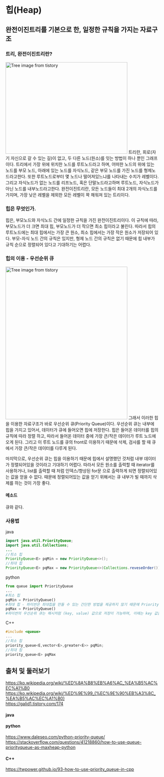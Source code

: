 # 힙(Heap)
## 완전이진트리를 기본으로 한, 일정한 규칙을 가지는 자료구조
### 트리, 완전이진트리란?
<img src = "https://img1.daumcdn.net/thumb/R800x0/?scode=mtistory2&fname=https%3A%2F%2Ft1.daumcdn.net%2Fcfile%2Ftistory%2F9975E4375BDD3BFF3A" alt = "Tree image from tistory" height = "300" width = "400" />  
트리란, 회로(자기 자신으로 갈 수 있는 길)이 없고, 두 다른 노드(원소)를 잇는 방법이 하나 뿐인 그래프이다. 트리에서 가장 위에 위치한 노드를 루트노드라고 하며, 어떠한 노드의 위에 있는 노드를 부모 노드, 아래에 있는 노드를 자식노드, 같은 부모 노드를 가진 노드를 형제노드라고한다. 또한 루트노드로부터 몇 노드나 떨어져있느냐를 나타내는 수치가 레벨이다. 그리고 자식노드가 없는 노드를 리프노드, 혹은 단말노드라고하며 루트노드, 자식노드가 아닌 노드를 내부노드라고한다.  
완전이진트리란, 모든 노드들이 최대 2개의 자식노드를 가지며, 가장 낮은 레벨을 제외한 모든 레벨이 꽉 채워져 있는 트리이다.  

### 힙은 무엇인가.
힙은, 부모노드와 자식노드 간에 일정한 규칙을 가진 완전이진트리이다. 이 규칙에 따라, 부모노드가 더 크면 최대 힙, 부모노드가 더 작으면 최소 힙이라고 불린다. 따라서 힙의 루트노드에는 최대 힙에서는 가장 큰 원소, 최소 힙에서는 가장 작은 원소가 저장되어 있다. 부모-자식 노드 간의 규칙은 있지만, 형제 노드 간의 규칙은 없기 때문에 힙 내부가 규칙 순으로 정렬되어 있다고 기대하기는 어렵다.  

### 힙의 이용 - 우선순위 큐
<img src = "https://upload.wikimedia.org/wikipedia/commons/3/38/Max-Heap.svg" alt = "Tree image from tistory" height = "500" width = "400" />  
그래서 이러한 힙을 이용한 자료구조가 바로 우선순위 큐(Priority Queue)이다. 우선순위 큐는 내부에 힙을 가지고 있어서, 데이터가 큐에 들어오면 힙에 저장한다. 힙은 들어온 데이터를 힙의 규칙에 따라 정렬 하고, 따라서 들어온 데이터 중에 가장 큰/작은 데이터가 루트 노드에 오게 된다. 그리고 이 루트 노드를 큐의 front로 이용하기 때문에 삭제, 검사를 할 때 큐에서 가장 큰/작은 데이터를 다루게 된다.

마지막으로, 우선순위 큐는 힙을 이용하기 때문에 힙에서 설명했던 것처럼 내부 데이터가 정렬되어있을 것이라고 기대하기 어렵다. 따라서 모든 원소를 출력할 때 iterator를 사용하거나, list를 출력할 때 처럼 인덱스/향상된 for문 으로 출력하게 되면 정렬되어있는 값을 얻을 수 없다. 때문에 정렬되어있는 값을 얻기 위해서는 큐 내부가 빌 때까지 삭제를 하는 것이 가장 좋다.

#### 메소드
큐와 같다.

### 사용법
java  
```java
import java.util.PriorityQueue;
import java.util.Collections;
...
//최소 힙
PriorityQueue<E> pqMin = new PriorityQueue<>();
//최대 힙
PriorityQueue<E> pqMax = new PriorityQueue<>(Collections.reveseOrder());
```
python  
```python
from queue import PriorityQueue
...
#최소 힙
pqMin = PriorityQueue()
#최대 힙 - 파이썬은 최대힙을 만들 수 있는 간단한 방법을 제공하지 않기 때문에 PriorityQueue를 상속받는 클래스를 새로 만들거나, 큐에 넣는 값에 -1을 곱해서 처리해야한다.(출처 링크 참조)
pqMax = PriorityQueue()
#파이썬의 우선순위 큐는 해시처럼 (key, value) 값으로 저장이 가능하며, 이때는 key 값을 기준으로 정렬된다.(출처 링크 참조)
```
C++
```C++
#include <queue>
...
//최소 힙
priority_queue<E,vector<E>,greater<E>> pqMin;
//최대 힙
priority_queue<E> pqMax
```




출처 및 둘러보기
--
https://ko.wikipedia.org/wiki/%ED%8A%B8%EB%A6%AC_%EA%B5%AC%EC%A1%B0  
https://ko.wikipedia.org/wiki/%ED%9E%99_(%EC%9E%90%EB%A3%8C_%EA%B5%AC%EC%A1%B0)  
https://galid1.tistory.com/174  

#### java

#### python
https://www.daleseo.com/python-priority-queue/  
https://stackoverflow.com/questions/41218860/how-to-use-queue-priorityqueue-as-maxheap-python  

#### C++
https://twpower.github.io/93-how-to-use-priority_queue-in-cpp  





